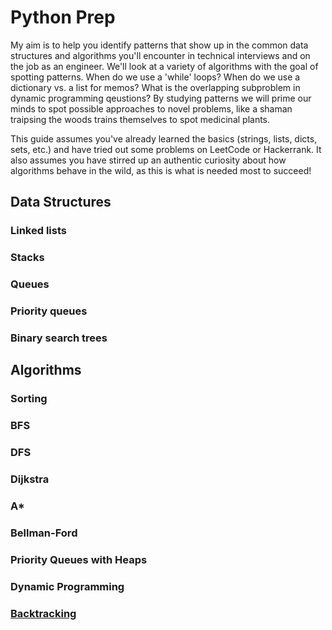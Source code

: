 # Python Prep

My aim is to help you identify patterns that show up in the common data structures and algorithms you'll encounter in
technical interviews and on the job as an engineer. We'll look at a variety of algorithms with the goal of spotting 
patterns. When do we use a 'while' loops? When do we use a dictionary vs. a list for memos? What is the overlapping 
subproblem in dynamic programming qeustions? By studying patterns we will prime our minds to spot possible approaches to novel
problems, like a shaman traipsing the woods trains themselves to spot medicinal plants.

This guide assumes you've already learned the basics (strings, lists, dicts, sets, etc.) and have tried out some problems 
on LeetCode or Hackerrank. It also assumes you have stirred up an authentic curiosity about how algorithms behave in 
the wild, as this is what is needed most to succeed!

## Data Structures

### Linked lists
### Stacks
### Queues
### Priority queues
### Binary search trees

## Algorithms

### Sorting
### BFS
### DFS
### Dijkstra
### A*
### Bellman-Ford
### Priority Queues with Heaps
### Dynamic Programming
### [Backtracking](https://github.com/SioKCronin/python_prep/tree/master/backtracking)
